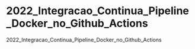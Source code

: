 # 2022_Integracao_Continua_Pipeline_Docker_no_Github_Actions
2022_Integracao_Continua_Pipeline_Docker_no_Github_Actions

